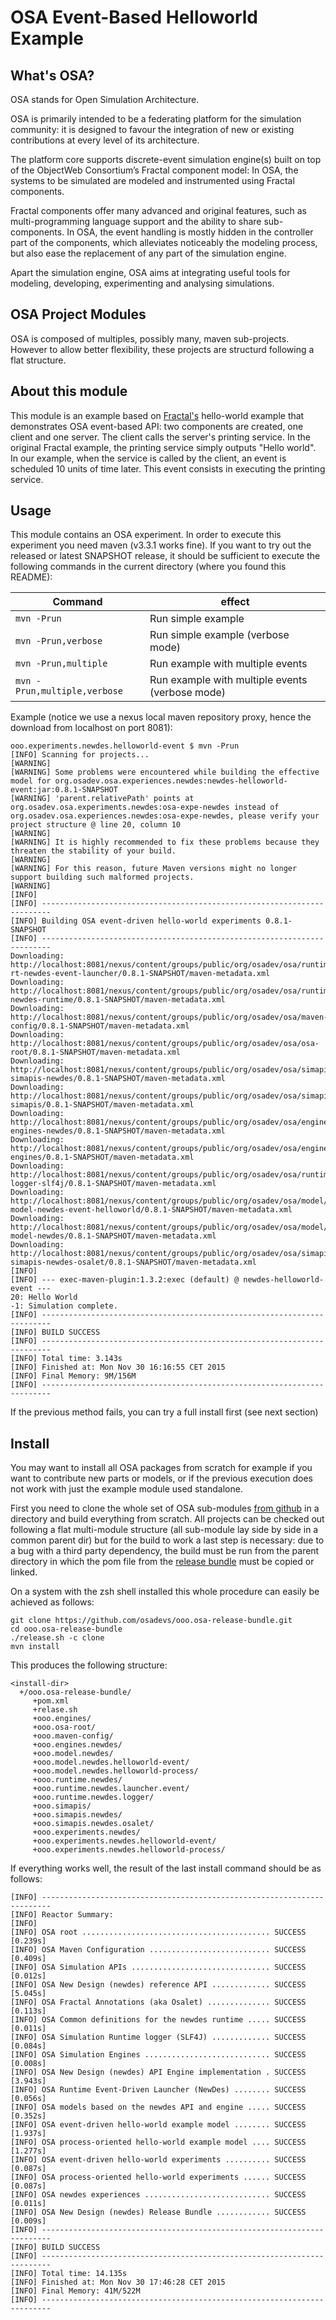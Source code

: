 # OSA Event-Based Helloworld Example

## What's OSA?

OSA stands for Open Simulation Architecture.

OSA is primarily intended to be a federating platform for the simulation community: it is designed to favour the integration of new or existing contributions at every level of its architecture.

The platform core supports discrete-event simulation engine(s) built on top of the ObjectWeb Consortium’s Fractal component model: In OSA, the systems to be simulated are modeled and instrumented using Fractal components.

Fractal components offer many advanced and original features, such as multi-programming language support and the ability to share sub-components. In OSA, the event handling is mostly hidden in the controller part of the components, which alleviates noticeably the modeling process, but also ease the replacement of any part of the simulation engine.

Apart the simulation engine, OSA aims at integrating useful tools for modeling, developing, experimenting and analysing simulations.

## OSA Project Modules

OSA is composed of multiples, possibly many, maven sub-projects. However to allow better flexibility, these projects are structurd following a flat structure.

## About this module

This module is an example based on [Fractal's](http://fractal.ow2.org/) hello-world example that demonstrates OSA event-based API: two components are created, one client and one server. The client calls the server's printing service. In the original Fractal example, the printing service simply outputs "Hello world". In our example, when the service is called by the client, an event is scheduled 10 units of time later. This event consists in executing the printing service.

## Usage

This module contains an OSA experiment. In order to execute this experiment you need maven (v3.3.1 works fine). 
If you want to try out the released or latest SNAPSHOT release, it should be sufficient to execute the following commands in the current directory (where you found this README):

| Command      | effect               |
| ------------ | -------------------- |   
| `mvn -Prun`  | Run simple example   |
| `mvn -Prun,verbose` |  Run simple example (verbose mode) |
|  `mvn -Prun,multiple`  | Run example with multiple events | 
|  `mvn -Prun,multiple,verbose`  | Run example with multiple events (verbose mode) |
  
  
  Example (notice we use a nexus local maven repository proxy, hence the download from localhost on port 8081):
```
ooo.experiments.newdes.helloworld-event $ mvn -Prun
[INFO] Scanning for projects...
[WARNING] 
[WARNING] Some problems were encountered while building the effective model for org.osadev.osa.experiences.newdes:newdes-helloworld-event:jar:0.8.1-SNAPSHOT
[WARNING] 'parent.relativePath' points at org.osadev.osa.experiments.newdes:osa-expe-newdes instead of org.osadev.osa.experiences.newdes:osa-expe-newdes, please verify your project structure @ line 20, column 10
[WARNING] 
[WARNING] It is highly recommended to fix these problems because they threaten the stability of your build.
[WARNING] 
[WARNING] For this reason, future Maven versions might no longer support building such malformed projects.
[WARNING] 
[INFO]                                                                         
[INFO] ------------------------------------------------------------------------
[INFO] Building OSA event-driven hello-world experiments 0.8.1-SNAPSHOT
[INFO] ------------------------------------------------------------------------
Downloading: http://localhost:8081/nexus/content/groups/public/org/osadev/osa/runtime/newdes/osa-rt-newdes-event-launcher/0.8.1-SNAPSHOT/maven-metadata.xml
Downloading: http://localhost:8081/nexus/content/groups/public/org/osadev/osa/runtime/newdes/osa-newdes-runtime/0.8.1-SNAPSHOT/maven-metadata.xml
Downloading: http://localhost:8081/nexus/content/groups/public/org/osadev/osa/maven-config/0.8.1-SNAPSHOT/maven-metadata.xml
Downloading: http://localhost:8081/nexus/content/groups/public/org/osadev/osa/osa-root/0.8.1-SNAPSHOT/maven-metadata.xml
Downloading: http://localhost:8081/nexus/content/groups/public/org/osadev/osa/simapis/osa-simapis-newdes/0.8.1-SNAPSHOT/maven-metadata.xml
Downloading: http://localhost:8081/nexus/content/groups/public/org/osadev/osa/simapis/osa-simapis/0.8.1-SNAPSHOT/maven-metadata.xml
Downloading: http://localhost:8081/nexus/content/groups/public/org/osadev/osa/engines/osa-engines-newdes/0.8.1-SNAPSHOT/maven-metadata.xml
Downloading: http://localhost:8081/nexus/content/groups/public/org/osadev/osa/engines/osa-engines/0.8.1-SNAPSHOT/maven-metadata.xml
Downloading: http://localhost:8081/nexus/content/groups/public/org/osadev/osa/runtime/newdes/logger/osa-logger-slf4j/0.8.1-SNAPSHOT/maven-metadata.xml
Downloading: http://localhost:8081/nexus/content/groups/public/org/osadev/osa/model/newdes/osa-model-newdes-event-helloworld/0.8.1-SNAPSHOT/maven-metadata.xml
Downloading: http://localhost:8081/nexus/content/groups/public/org/osadev/osa/model/newdes/osa-model-newdes/0.8.1-SNAPSHOT/maven-metadata.xml
Downloading: http://localhost:8081/nexus/content/groups/public/org/osadev/osa/simapis/osa-simapis-newdes-osalet/0.8.1-SNAPSHOT/maven-metadata.xml
[INFO] 
[INFO] --- exec-maven-plugin:1.3.2:exec (default) @ newdes-helloworld-event ---
20: Hello World
-1: Simulation complete.
[INFO] ------------------------------------------------------------------------
[INFO] BUILD SUCCESS
[INFO] ------------------------------------------------------------------------
[INFO] Total time: 3.143s
[INFO] Finished at: Mon Nov 30 16:16:55 CET 2015
[INFO] Final Memory: 9M/156M
[INFO] ------------------------------------------------------------------------
```

If the previous method fails, you can try a full install first (see next section)

## Install

You may want to install all OSA packages from scratch for example if you want to contribute new parts or models, or if the previous execution does not work with just the example module used standalone.

First you need to clone the whole set of OSA sub-modules [from github](http://github.com/osadevs/) in a directory and build everything from scratch. 
All projects can be checked out following a flat multi-module structure (all sub-module lay side by side in a common parent dir) but for the build to work a last step is necessary: due to a bug with a third party dependency, the build must be run from the parent directory in which the pom file from the [release bundle](https://github.com/osadevs/ooo.osa-release-bundle) must be copied or linked. 

On a system with the zsh shell installed this whole procedure can easily be achieved as follows:
```
git clone https://github.com/osadevs/ooo.osa-release-bundle.git
cd ooo.osa-release-bundle
./release.sh -c clone
mvn install
```

This produces the following structure:
```
<install-dir>
  +/ooo.osa-release-bundle/
     +pom.xml
     +relase.sh
     +ooo.engines/
     +ooo.osa-root/
     +ooo.maven-config/
     +ooo.engines.newdes/
     +ooo.model.newdes/
     +ooo.model.newdes.helloworld-event/
     +ooo.model.newdes.helloworld-process/
     +ooo.runtime.newdes/
     +ooo.runtime.newdes.launcher.event/
     +ooo.runtime.newdes.logger/
     +ooo.simapis/
     +ooo.simapis.newdes/
     +ooo.simapis.newdes.osalet/
     +ooo.experiments.newdes/                    
     +ooo.experiments.newdes.helloworld-event/   
     +ooo.experiments.newdes.helloworld-process/
```

If everything works well, the result of the last install command should be as follows:
```
[INFO] ------------------------------------------------------------------------
[INFO] Reactor Summary:
[INFO] 
[INFO] OSA root .......................................... SUCCESS [0.239s]
[INFO] OSA Maven Configuration ........................... SUCCESS [0.409s]
[INFO] OSA Simulation APIs ............................... SUCCESS [0.012s]
[INFO] OSA New Design (newdes) reference API ............. SUCCESS [5.045s]
[INFO] OSA Fractal Annotations (aka Osalet) .............. SUCCESS [0.113s]
[INFO] OSA Common definitions for the newdes runtime ..... SUCCESS [0.011s]
[INFO] OSA Simulation Runtime logger (SLF4J) ............. SUCCESS [0.084s]
[INFO] OSA Simulation Engines ............................ SUCCESS [0.008s]
[INFO] OSA New Design (newdes) API Engine implementation . SUCCESS [3.943s]
[INFO] OSA Runtime Event-Driven Launcher (NewDes) ........ SUCCESS [0.056s]
[INFO] OSA models based on the newdes API and engine ..... SUCCESS [0.352s]
[INFO] OSA event-driven hello-world example model ........ SUCCESS [1.937s]
[INFO] OSA process-oriented hello-world example model .... SUCCESS [1.277s]
[INFO] OSA event-driven hello-world experiments .......... SUCCESS [0.087s]
[INFO] OSA process-oriented hello-world experiments ...... SUCCESS [0.087s]
[INFO] OSA newdes experiences ............................ SUCCESS [0.011s]
[INFO] OSA New Design (newdes) Release Bundle ............ SUCCESS [0.009s]
[INFO] ------------------------------------------------------------------------
[INFO] BUILD SUCCESS
[INFO] ------------------------------------------------------------------------
[INFO] Total time: 14.135s
[INFO] Finished at: Mon Nov 30 17:46:28 CET 2015
[INFO] Final Memory: 41M/522M
[INFO] ------------------------------------------------------------------------
```
